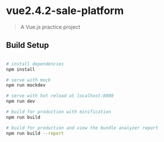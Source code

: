# vue2.4.2-sale-platform

> A Vue.js practice project

## Build Setup
``` bash

# install dependencies
npm install

# serve with mock
npm run mockdev

# serve with hot reload at localhost:8080
npm run dev

# build for production with minification
npm run build

# build for production and view the bundle analyzer report
npm run build --report
